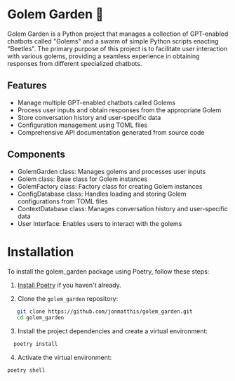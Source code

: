 # Golem Garden 🌱

Golem Garden is a Python project that manages a collection of GPT-enabled chatbots called "Golems" and a swarm of simple
Python scripts enacting "Beetles". The primary purpose of this project is to facilitate user interaction with various
golems, providing a seamless experience in obtaining responses from different specialized chatbots.

## Features

- Manage multiple GPT-enabled chatbots called Golems
- Process user inputs and obtain responses from the appropriate Golem
- Store conversation history and user-specific data
- Configuration management using TOML files
- Comprehensive API documentation generated from source code

## Components

- GolemGarden class: Manages golems and processes user inputs
- Golem class: Base class for Golem instances
- GolemFactory class: Factory class for creating Golem instances
- ConfigDatabase class: Handles loading and storing Golem configurations from TOML files
- ContextDatabase class: Manages conversation history and user-specific data
- User Interface: Enables users to interact with the golems

# Installation

To install the golem_garden package using Poetry, follow these steps:

1. [Install Poetry](https://python-poetry.org/docs/#installation) if you haven't already.

2. Clone the `golem_garden` repository:

```bash
   git clone https://github.com/jonmatthis/golem_garden.git
   cd golem_garden
```

3. Install the project dependencies and create a virtual environment:

```bash
  poetry install
```

4. Activate the virtual environment:

```bash 
poetry shell
```

